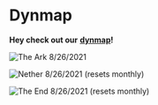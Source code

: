 # Dynmap

**Hey check out our** [**dynmap**](https://map.playtheatria.com)**!**

![The Ark 8/26/2021](<.gitbook/assets/Capture (8).PNG>)

![Nether 8/26/2021 (resets monthly)](.gitbook/assets/Capture.PNG)

![The End 8/26/2021 (resets monthly)](<.gitbook/assets/Capture (1).PNG>)
